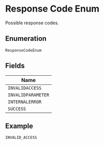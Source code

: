 
# Response Code Enum

Possible response codes.

## Enumeration

`ResponseCodeEnum`

## Fields

| Name |
|  --- |
| `INVALIDACCESS` |
| `INVALIDPARAMETER` |
| `INTERNALERROR` |
| `SUCCESS` |

## Example

```
INVALID_ACCESS
```

